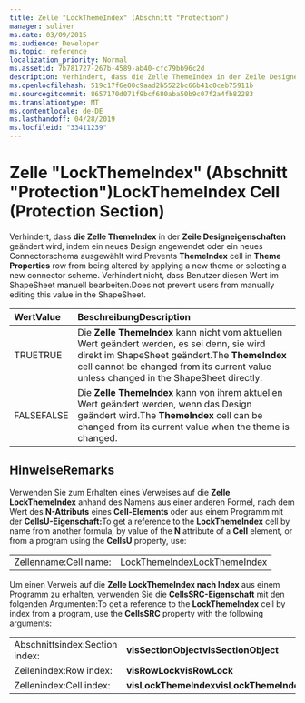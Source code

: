 ```yaml
---
title: Zelle "LockThemeIndex" (Abschnitt "Protection")
manager: soliver
ms.date: 03/09/2015
ms.audience: Developer
ms.topic: reference
localization_priority: Normal
ms.assetid: 7b781727-267b-4589-ab40-cfc79bb96c2d
description: Verhindert, dass die Zelle ThemeIndex in der Zeile Designeigenschaften geändert wird, indem ein neues Design angewendet oder ein neues Connectorschema ausgewählt wird. Verhindert nicht, dass Benutzer diesen Wert im ShapeSheet manuell bearbeiten.
ms.openlocfilehash: 519c17f6e00c9aad2b5522bc66b41c0ceb75911b
ms.sourcegitcommit: 8657170d071f9bcf680aba50b9c07f2a4fb82283
ms.translationtype: MT
ms.contentlocale: de-DE
ms.lasthandoff: 04/28/2019
ms.locfileid: "33411239"
---
```

# <a name="lockthemeindex-cell-protection-section"></a><span data-ttu-id="eb387-104">Zelle "LockThemeIndex" (Abschnitt "Protection")</span><span class="sxs-lookup"><span data-stu-id="eb387-104">LockThemeIndex Cell (Protection Section)</span></span>

<span data-ttu-id="eb387-105">Verhindert, dass **die Zelle ThemeIndex** in der **Zeile Designeigenschaften** geändert wird, indem ein neues Design angewendet oder ein neues Connectorschema ausgewählt wird.</span><span class="sxs-lookup"><span data-stu-id="eb387-105">Prevents **ThemeIndex** cell in **Theme Properties** row from being altered by applying a new theme or selecting a new connector scheme.</span></span> <span data-ttu-id="eb387-106">Verhindert nicht, dass Benutzer diesen Wert im ShapeSheet manuell bearbeiten.</span><span class="sxs-lookup"><span data-stu-id="eb387-106">Does not prevent users from manually editing this value in the ShapeSheet.</span></span> 
  
|<span data-ttu-id="eb387-107">**Wert**</span><span class="sxs-lookup"><span data-stu-id="eb387-107">**Value**</span></span>|<span data-ttu-id="eb387-108">**Beschreibung**</span><span class="sxs-lookup"><span data-stu-id="eb387-108">**Description**</span></span>|
|:-----|:-----|
|<span data-ttu-id="eb387-109">TRUE</span><span class="sxs-lookup"><span data-stu-id="eb387-109">TRUE</span></span>  <br/> |<span data-ttu-id="eb387-110">Die **Zelle ThemeIndex** kann nicht vom aktuellen Wert geändert werden, es sei denn, sie wird direkt im ShapeSheet geändert.</span><span class="sxs-lookup"><span data-stu-id="eb387-110">The **ThemeIndex** cell cannot be changed from its current value unless changed in the ShapeSheet directly.</span></span>  <br/> |
|<span data-ttu-id="eb387-111">FALSE</span><span class="sxs-lookup"><span data-stu-id="eb387-111">FALSE</span></span>  <br/> |<span data-ttu-id="eb387-112">Die **Zelle ThemeIndex** kann von ihrem aktuellen Wert geändert werden, wenn das Design geändert wird.</span><span class="sxs-lookup"><span data-stu-id="eb387-112">The **ThemeIndex** cell can be changed from its current value when the theme is changed.</span></span>  <br/> |
   
## <a name="remarks"></a><span data-ttu-id="eb387-113">Hinweise</span><span class="sxs-lookup"><span data-stu-id="eb387-113">Remarks</span></span>

<span data-ttu-id="eb387-114">Verwenden Sie zum Erhalten eines Verweises auf die **Zelle LockThemeIndex** anhand des Namens aus einer anderen Formel, nach dem Wert des **N-Attributs** eines **Cell-Elements** oder aus einem Programm mit der **CellsU-Eigenschaft:**</span><span class="sxs-lookup"><span data-stu-id="eb387-114">To get a reference to the **LockThemeIndex** cell by name from another formula, by value of the **N** attribute of a **Cell** element, or from a program using the **CellsU** property, use:</span></span> 
  
|||
|:-----|:-----|
| <span data-ttu-id="eb387-115">Zellenname:</span><span class="sxs-lookup"><span data-stu-id="eb387-115">Cell name:</span></span>  <br/> | <span data-ttu-id="eb387-116">LockThemeIndex</span><span class="sxs-lookup"><span data-stu-id="eb387-116">LockThemeIndex</span></span>  <br/> |
   
<span data-ttu-id="eb387-117">Um einen Verweis auf die **Zelle LockThemeIndex nach Index** aus einem Programm zu erhalten, verwenden Sie die **CellsSRC-Eigenschaft** mit den folgenden Argumenten:</span><span class="sxs-lookup"><span data-stu-id="eb387-117">To get a reference to the **LockThemeIndex** cell by index from a program, use the **CellsSRC** property with the following arguments:</span></span> 
  
|||
|:-----|:-----|
| <span data-ttu-id="eb387-118">Abschnittsindex:</span><span class="sxs-lookup"><span data-stu-id="eb387-118">Section index:</span></span>  <br/> |<span data-ttu-id="eb387-119">**visSectionObject**</span><span class="sxs-lookup"><span data-stu-id="eb387-119">**visSectionObject**</span></span> <br/> |
| <span data-ttu-id="eb387-120">Zeilenindex:</span><span class="sxs-lookup"><span data-stu-id="eb387-120">Row index:</span></span>  <br/> |<span data-ttu-id="eb387-121">**visRowLock**</span><span class="sxs-lookup"><span data-stu-id="eb387-121">**visRowLock**</span></span> <br/> |
| <span data-ttu-id="eb387-122">Zellenindex:</span><span class="sxs-lookup"><span data-stu-id="eb387-122">Cell index:</span></span>  <br/> |<span data-ttu-id="eb387-123">**visLockThemeIndex**</span><span class="sxs-lookup"><span data-stu-id="eb387-123">**visLockThemeIndex**</span></span> <br/> |
   

